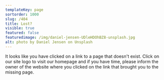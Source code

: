 ```yaml
---
templateKey: page
sortorder: 1000
slug: /404
title: Lost?
visible: true
featured: false
featuredimage: /img/daniel-jensen-UDleHDOhBZ8-unsplash.jpg
alt: photo by Daniel Jensen on Unsplash
---
```

It looks like you have clicked on a link to a page that doesn't exist. Click on our site logo to visit our homepage and if you have time, please inform the owner of the website where you clicked on the link that brought you to the missing page. 

